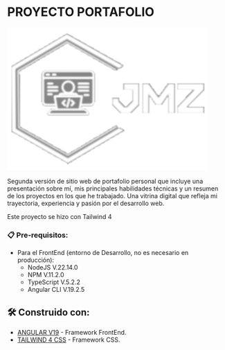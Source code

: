 # PROYECTO PORTAFOLIO

![logo](public/logo_jmz.png?raw=true"logo) 

Segunda versión de sitio web de portafolio personal que incluye una presentación sobre mí, mis principales habilidades técnicas y un resumen de los proyectos en los que he trabajado. Una vitrina digital que refleja mi trayectoria, experiencia y pasión por el desarrollo web.

Este proyecto se hizo con Tailwind 4

### 📋 Pre-requisitos:
* Para el FrontEnd (entorno de Desarrollo, no es necesario en producción):
	* NodeJS V.22.14.0
	* NPM V.11.2.0
	* TypeScript V.5.2.2
	* Angular CLI V.19.2.5

## 🛠️ Construido con:
* [ANGULAR V19](https://angular.dev/) - Framework FrontEnd.
* [TAILWIND 4 CSS](https://tailwindcss.com/) - Framework CSS.
